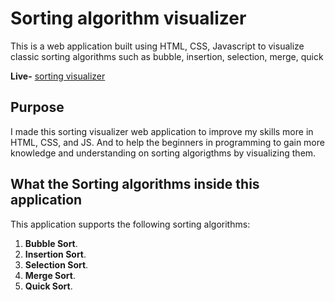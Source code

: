 # Sorting algorithm visualizer

This is a web application built using HTML, CSS, Javascript to visualize classic sorting algorithms such as bubble, insertion, selection, merge, quick 

**Live-** [sorting visualizer](https://johann-sorting-visualizer.netlify.app/) 

## Purpose

I made this sorting visualizer web application to improve my skills more in
HTML, CSS, and JS. And to help the beginners in programming to gain more knowledge and understanding on sorting algorigthms by visualizing them.

## What the Sorting algorithms inside this application

This application supports the following sorting algorithms:

1. **Bubble Sort**.
2. **Insertion Sort**.
3. **Selection Sort**.
4. **Merge Sort**.
5. **Quick Sort**.
